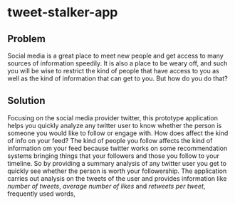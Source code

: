# tweet-stalker-app

## Problem
Social media is a great place to meet new people and get access to many sources of information speedily. It is also a place to be weary off, and such you will be wise to restrict the kind of people that have access to you as well as the kind of information that can get to you. But how do you do that?

## Solution
Focusing on the social media provider twitter, this prototype application helps you quickly analyze any twitter user to know whether the person is someone you would like to follow or engage with. How does affect the kind of info on your feed? The kind of people you follow affects the kind of information om your feed because twitter works on some recommendation systems bringing things that your followers and those you follow to your timeline. So by providing a summary analysis of any twitter user you get to quickly see whether the person is worth your followership. The application carries out analysis on the tweets of the user and provides information like *number of tweets*, *average number of likes* and *retweets per tweet*, frequently used words, 
